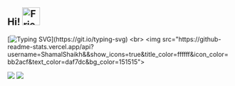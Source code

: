 ## Hi! <img src="https://raw.githubusercontent.com/MartinHeinz/MartinHeinz/master/wave.gif" alt="Friends" width="40" height="40"> 
[![Typing SVG](https://readme-typing-svg.herokuapp.com/?lines=I+am+Shamal+Shaikh;Let's+create+!)](https://git.io/typing-svg)
<br>
<img src="https://github-readme-stats.vercel.app/api?username=ShamalShaikh&&show_icons=true&title_color=ffffff&icon_color=bb2acf&text_color=daf7dc&bg_color=151515">

<img src="https://visitor-badge.glitch.me/badge?page_id=ShamalShaikh.shamalshaikh">

<img src="https://thumbs.gfycat.com/DefiantLividElephantseal-max-1mb.gif">


